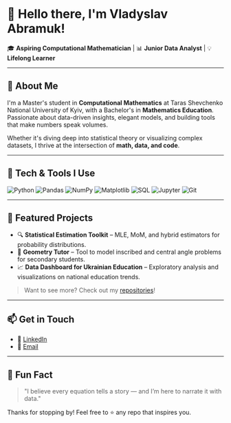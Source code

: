 # 👋 Hello there, I'm Vladyslav Abramuk!

🎓 **Aspiring Computational Mathematician** | 📊 **Junior Data Analyst** | 💡 **Lifelong Learner**

---

## 🚀 About Me

I'm a Master's student in **Computational Mathematics** at Taras Shevchenko National University of Kyiv, with a Bachelor's in **Mathematics Education**. Passionate about data-driven insights, elegant models, and building tools that make numbers speak volumes.

Whether it's diving deep into statistical theory or visualizing complex datasets, I thrive at the intersection of **math, data, and code**.

---

## 🧰 Tech & Tools I Use

![Python](https://img.shields.io/badge/Python-3670A0?logo=python&logoColor=ffdd54)
![Pandas](https://img.shields.io/badge/Pandas-150458?logo=pandas&logoColor=white)
![NumPy](https://img.shields.io/badge/Numpy-013243?logo=numpy&logoColor=white)
![Matplotlib](https://img.shields.io/badge/Matplotlib-11557c?logo=matplotlib&logoColor=white)
![SQL](https://img.shields.io/badge/SQL-4479A1?logo=postgresql&logoColor=white)
![Jupyter](https://img.shields.io/badge/Jupyter-F37626?logo=jupyter&logoColor=white)
![Git](https://img.shields.io/badge/Git-F05032?logo=git&logoColor=white)

---

## 📂 Featured Projects

- 🔍 **Statistical Estimation Toolkit** – MLE, MoM, and hybrid estimators for probability distributions.
- 🎯 **Geometry Tutor** – Tool to model inscribed and central angle problems for secondary students.
- 📈 **Data Dashboard for Ukrainian Education** – Exploratory analysis and visualizations on national education trends.

> Want to see more? Check out my [repositories](https://github.com/Mein-herz-brennt?tab=repositories)!

---

## 📫 Get in Touch

- 💼 [LinkedIn](https://www.linkedin.com/in/владислав-абрамчук-197b32261)
- 📧 [Email](mailto:icaevvlad81@gmail.com)

---

## 🧠 Fun Fact

> "I believe every equation tells a story — and I’m here to narrate it with data."

Thanks for stopping by! Feel free to ⭐ any repo that inspires you.
